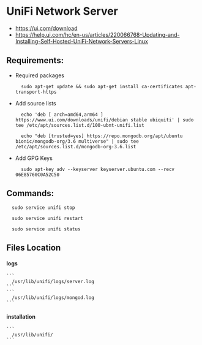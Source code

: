 # UniFi Network Server

- https://ui.com/download 
- https://help.ui.com/hc/en-us/articles/220066768-Updating-and-Installing-Self-Hosted-UniFi-Network-Servers-Linux

## Requirements:

  - Required packages 
    ```
      sudo apt-get update && sudo apt-get install ca-certificates apt-transport-https
    ```
  - Add source lists
    ```
      echo 'deb [ arch=amd64,arm64 ] https://www.ui.com/downloads/unifi/debian stable ubiquiti' | sudo tee /etc/apt/sources.list.d/100-ubnt-unifi.list
    ```
    ```
      echo "deb [trusted=yes] https://repo.mongodb.org/apt/ubuntu bionic/mongodb-org/3.6 multiverse" | sudo tee /etc/apt/sources.list.d/mongodb-org-3.6.list
    ```
  - Add GPG Keys
    ```
      sudo apt-key adv --keyserver keyserver.ubuntu.com --recv 06E85760C0A52C50
    ```

## Commands:
  ```
    sudo service unifi stop
  ```
  ```
    sudo service unifi restart
  ```
  ```
    sudo service unifi status
  ```

## Files Location
#### logs
    ```
      /usr/lib/unifi/logs/server.log
    ```
    ```
      /usr/lib/unifi/logs/mongod.log
    ```
#### installation
    ```
      /usr/lib/unifi/
    ```
